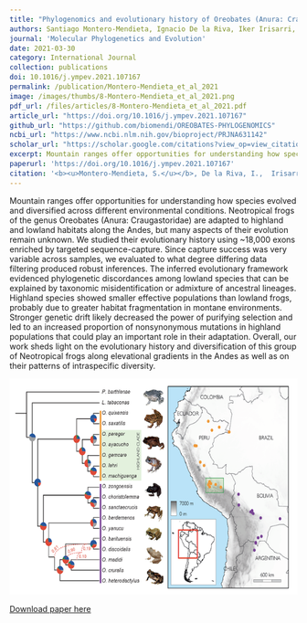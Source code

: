 ```yaml
---
title: "Phylogenomics and evolutionary history of Oreobates (Anura: Craugastoridae) Neotropical frogs along elevational gradients"
authors: Santiago Montero-Mendieta, Ignacio De la Riva, Iker Irisarri, Jennifer A. Leonard, Matthew T. Webster, Carles Vilà
journal: 'Molecular Phylogenetics and Evolution'
date: 2021-03-30
category: International Journal
collection: publications
doi: 10.1016/j.ympev.2021.107167
permalink: /publication/Montero-Mendieta_et_al_2021
image: /images/thumbs/8-Montero-Mendieta_et_al_2021.png
pdf_url: /files/articles/8-Montero-Mendieta_et_al_2021.pdf
article_url: "https://doi.org/10.1016/j.ympev.2021.107167" 
github_url: "https://github.com/biomendi/OREOBATES-PHYLOGENOMICS"
ncbi_url: "https://www.ncbi.nlm.nih.gov/bioproject/PRJNA631142"
scholar_url: "https://scholar.google.com/citations?view_op=view_citation&hl=en&user=kecK5aoAAAAJ&sortby=pubdate&citation_for_view=kecK5aoAAAAJ:ufrVoPGSRksC"
excerpt: Mountain ranges offer opportunities for understanding how species evolved and diversified across different environmental conditions. Neotropical frogs of the genus Oreobates are adapted to highland and lowland habitats along the Andes, but many aspects of their evolution remain unknown. We studied their evolutionary history using ~18,000 exons enriched by targeted sequence-capture ...
paperurl: 'https://doi.org/10.1016/j.ympev.2021.107167'
citation: '<b><u>Montero-Mendieta, S.</u></b>, De la Riva, I.,  Irisarri, I., Leonard, J.A., Webster, M.T., Vilà, C. (2021). Phylogenomics and evolutionary history of Oreobates (Anura: Craugastoridae) Neotropical frogs along elevational gradients. <i>Molecular Phylogenetics and Evolution</i>, 161, 107167'
---
```

Mountain ranges offer opportunities for understanding how species evolved and diversified across different environmental conditions. Neotropical frogs of the genus Oreobates (Anura: Craugastoridae) are adapted to highland and lowland habitats along the Andes, but many aspects of their evolution remain unknown. We studied their evolutionary history using ~18,000 exons enriched by targeted sequence-capture. Since capture success was very variable across samples, we evaluated to what degree differing data filtering produced robust inferences. The inferred evolutionary framework evidenced phylogenetic discordances among lowland species that can be explained by taxonomic misidentification or admixture of ancestral lineages. Highland species showed smaller effective populations than lowland frogs, probably due to greater habitat fragmentation in montane environments. Stronger genetic drift likely decreased the power of purifying selection and led to an increased proportion of nonsynonymous mutations in highland populations that could play an important role in their adaptation. Overall, our work sheds light on the evolutionary history and diversification of this group of Neotropical frogs along elevational gradients in the Andes as well as on their patterns of intraspecific diversity.

![](/images/graphical_abstract_Montero-Mendieta_et_al_2021.png)

[Download paper here](https://santiagomonteromendieta.github.io/files/Montero-Mendieta_et_al_2021.pdf)
